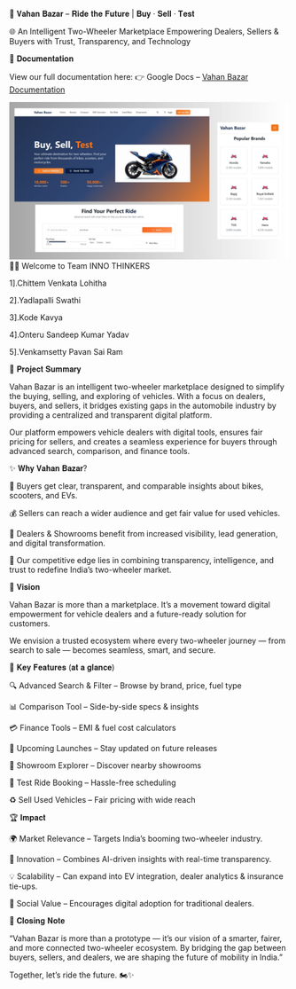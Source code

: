 🚀 𝐕𝐚𝐡𝐚𝐧 𝐁𝐚𝐳𝐚𝐫 – 𝐑𝐢𝐝𝐞 𝐭𝐡𝐞 𝐅𝐮𝐭𝐮𝐫𝐞 | 𝐁𝐮𝐲 · 𝐒𝐞𝐥𝐥 · 𝐓𝐞𝐬𝐭

🌐 An Intelligent Two-Wheeler Marketplace
Empowering Dealers, Sellers & Buyers with Trust, Transparency, and Technology

📂 𝐃𝐨𝐜𝐮𝐦𝐞𝐧𝐭𝐚𝐭𝐢𝐨𝐧

View our full documentation here: 👉 Google Docs – [Vahan Bazar Documentation](http://docs.google.com/document/d/1G1mQw-pfbGgbyEKpla55wX-UNeRVb2DD/edit)

![image alt](https://github.com/ItsmeLohitha14/Vahan-Bazar--Ride-the-Future---Buy-Sell-Test/blob/977b0c41b6dff840d4269b52ba1595f7cb329a48/Documents/UI%20Design.jpg)
👨‍💻 Welcome to Team INNO THINKERS

1].Chittem Venkata Lohitha

2].Yadlapalli Swathi

3].Kode Kavya

4].Onteru Sandeep Kumar Yadav

5].Venkamsetty Pavan Sai Ram



📌 𝐏𝐫𝐨𝐣𝐞𝐜𝐭 𝐒𝐮𝐦𝐦𝐚𝐫𝐲

Vahan Bazar is an intelligent two-wheeler marketplace designed to simplify the buying, selling, and exploring of vehicles. With a focus on dealers, buyers, and sellers, it bridges existing gaps in the automobile industry by providing a centralized and transparent digital platform.

Our platform empowers vehicle dealers with digital tools, ensures fair pricing for sellers, and creates a seamless experience for buyers through advanced search, comparison, and finance tools.


✨ 𝐖𝐡𝐲 𝐕𝐚𝐡𝐚𝐧 𝐁𝐚𝐳𝐚𝐫?

🚴 Buyers get clear, transparent, and comparable insights about bikes, scooters, and EVs.

💰 Sellers can reach a wider audience and get fair value for used vehicles.

🏢 Dealers & Showrooms benefit from increased visibility, lead generation, and digital transformation.

🔑 Our competitive edge lies in combining transparency, intelligence, and trust to redefine India’s two-wheeler market.



🌟 𝐕𝐢𝐬𝐢𝐨𝐧

Vahan Bazar is more than a marketplace.
It’s a movement toward digital empowerment for vehicle dealers and a future-ready solution for customers.

We envision a trusted ecosystem where every two-wheeler journey — from search to sale — becomes seamless, smart, and secure.



🎯 𝐊𝐞𝐲 𝐅𝐞𝐚𝐭𝐮𝐫𝐞𝐬 (𝐚𝐭 𝐚 𝐠𝐥𝐚𝐧𝐜𝐞)

🔍 Advanced Search & Filter – Browse by brand, price, fuel type

📊 Comparison Tool – Side-by-side specs & insights

💳 Finance Tools – EMI & fuel cost calculators

📅 Upcoming Launches – Stay updated on future releases

🏪 Showroom Explorer – Discover nearby showrooms

🛵 Test Ride Booking – Hassle-free scheduling

♻️ Sell Used Vehicles – Fair pricing with wide reach



🏆 𝐈𝐦𝐩𝐚𝐜𝐭

🌍 Market Relevance – Targets India’s booming two-wheeler industry.

🔮 Innovation – Combines AI-driven insights with real-time transparency.

💡 Scalability – Can expand into EV integration, dealer analytics & insurance tie-ups.

🤝 Social Value – Encourages digital adoption for traditional dealers.


🚀 𝐂𝐥𝐨𝐬𝐢𝐧𝐠 𝐍𝐨𝐭𝐞

“Vahan Bazar is more than a prototype — it’s our vision of a smarter, fairer, and more connected two-wheeler ecosystem. By bridging the gap between buyers, sellers, and dealers, we are shaping the future of mobility in India.”

Together, let’s ride the future. 🏍️✨
